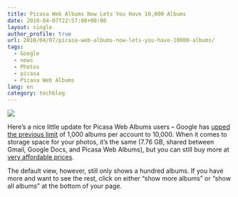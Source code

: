 ```yaml
---
title: Picasa Web Albums Now Lets You Have 10,000 Albums
date: 2010-04-07T22:57:00+00:00
layout: single
author_profile: true
url: 2010/04/07/picasa-web-albums-now-lets-you-have-10000-albums/
tags:
  - Google
  - news
  - Photos
  - picasa
  - Picasa Web Albums
lang: en
category: techblog
---
```

[![](http://1.bp.blogspot.com/_vaUVXcmC3OI/S70GhailHxI/AAAAAAAAB0g/uDWbwZSXVUY/s320/picasa_web_albums.jpeg)](http://1.bp.blogspot.com/_vaUVXcmC3OI/S70GhailHxI/AAAAAAAAB0g/uDWbwZSXVUY/s1600-h/picasa_web_albums.jpeg)

Here’s a nice little update for Picasa Web Albums users – Google has [upped the previous limit](http://googlephotos.blogspot.com/2010/04/ten-times-more-albums.html) of 1,000 albums per account to 10,000. When it comes to storage space for your photos, it’s the same (7.76 GB, shared between Gmail, Google Docs, and Picasa Web Albums), but you can still buy more at [very affordable prices](https://www.google.com/accounts/PurchaseStorage).

The default view, however, still only shows a hundred albums. If you have more and want to see the rest, click on either “show more albums” or “show all albums” at the bottom of your page.
